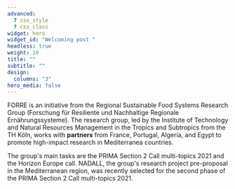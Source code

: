 ```yaml
---
advanced:
  ? css_style
  ? css_class
widget: hero
widget_id: "Welcoming post "
headless: true
weight: 10
title: ""
subtitle: ""
design:
  columns: "3"
hero_media: false
---
```

FORRE is an initiative from the Regional Sustainable Food Systems Research Group (Forschung für Resiliente und Nachhaltige Regionale Ernährungssysteme). The research group, led by the Institute of Technology and Natural Resources Management in the Tropics and Subtropics from the TH Köln, works with **partners** from France, Portugal, Algeria, and Egypt to promote high-impact research in Mediterranea countries.  

The group's main tasks are the PRIMA Section 2 Call multi-topics 2021 and the Horizon Europe call. NADALL, the group's research project pre-proposal in the Mediterranean region, was recently selected for the second phase of the PRIMA Section 2 Call multi-topics 2021. 

